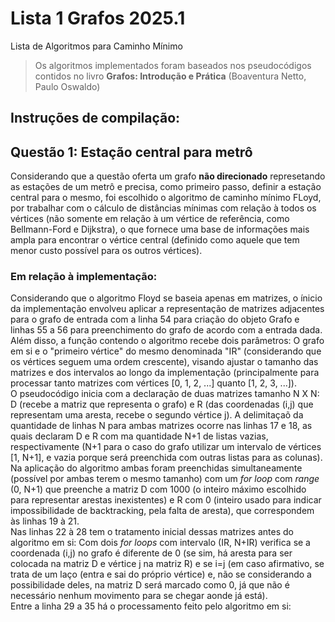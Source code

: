 # Lista 1 Grafos 2025.1
 Lista de Algoritmos para Caminho Mínimo
>Os algoritmos implementados foram baseados nos pseudocódigos contidos no livro **Grafos: Introdução e Prática** (Boaventura Netto, Paulo Oswaldo)
## Instruções de compilação:

## Questão 1: Estação central para metrô
Considerando que a questão oferta um grafo **não direcionado** represetando as estações de um metrô e precisa, como primeiro passo, definir a estação central para o mesmo, foi escolhido o algoritmo de caminho mínimo FLoyd, por trabalhar com o cálculo de distâncias mínimas com relação à todos os vértices (não somente em relação à um vértice de referência, como Bellmann-Ford e Dijkstra), o que fornece uma base de informações mais ampla para encontrar o vértice central (definido como aquele que tem menor custo possível para os outros vértices).
### Em relação à implementação:
Considerando que o algoritmo Floyd se baseia apenas em matrizes, o ínicio da implementação envolveu aplicar a representação de matrizes adjacentes para o grafo de entrada com a linha 54 para criação do objeto Grafo e linhas 55 a 56 para preenchimento do grafo de acordo com a entrada dada.  
Além disso, a função contendo o algoritmo recebe dois parâmetros: O grafo em si e o "primeiro vértice" do mesmo denominada "IR" (considerando que os vértices seguem uma ordem crescente), visando ajustar o tamanho das matrizes e dos intervalos ao longo da implementação (principalmente para processar tanto matrizes com vértices [0, 1, 2, ...] quanto [1, 2, 3, ...]).  
O pseudocódigo inicia com a declaração de duas matrizes tamanho N X N: D (recebe a matriz que representa o grafo) e R (das coordenadas (i,j) que representam uma aresta, recebe o segundo vértice j). A delimitaçaõ da quantidade de linhas N para ambas matrizes ocorre nas linhas 17 e 18, as quais declaram D e R com ma quantidade N+1 de listas vazias, respectivamente (N+1 para o caso do grafo utilizar um intervalo de vértices [1, N+1], e vazia porque será preenchida com outras listas para as colunas). Na aplicação do algoritmo ambas foram preenchidas simultaneamente (possível por ambas terem o mesmo tamanho) com um *for loop* com *range* (0, N+1) que preenche a matriz D com 1000 (o inteiro máximo escolhido para representar arestas inexistentes) e R com 0 (inteiro usado para indicar impossibilidade de backtracking, pela falta de aresta), que correspondem às linhas 19 à 21.<br/>
Nas linhas 22 à 28 tem o tratamento inicial dessas matrizes antes do algoritmo em si: Com dois *for loops* com intervalo (IR, N+IR) verifica se a coordenada (i,j) no grafo é diferente de 0 (se sim, há aresta para ser colocada na matriz D e vértice j na matriz R) e se i=j (em caso afirmativo, se trata de um laço (entra e sai do próprio vértice) e, não se considerando a possibilidade deles, na matriz D será marcado como 0, já que não é necessário nenhum movimento para se chegar aonde já está).\
Entre a linha 29 a 35 há o processamento feito pelo algoritmo em si: 